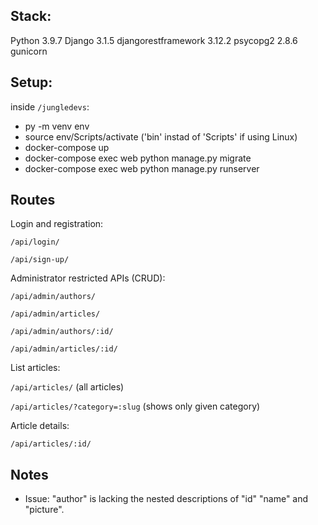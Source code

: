 ## Stack:

Python 3.9.7
Django 3.1.5
djangorestframework 3.12.2
psycopg2 2.8.6
gunicorn

## Setup:

inside `/jungledevs`:

- py -m venv env
- source env/Scripts/activate ('bin' instad of 'Scripts' if using Linux)
- docker-compose up
- docker-compose exec web python manage.py migrate
- docker-compose exec web python manage.py runserver

## Routes

Login and registration:

`/api/login/`

`/api/sign-up/`

Administrator restricted APIs (CRUD): 

`/api/admin/authors/`

`/api/admin/articles/`

`/api/admin/authors/:id/`

`/api/admin/articles/:id/`

List articles:

`/api/articles/` (all articles)

`/api/articles/?category=:slug` (shows only given category)

Article details:

`/api/articles/:id/`

## Notes

- Issue: "author" is lacking the nested descriptions of "id" "name" and "picture".